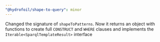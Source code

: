 ```yaml
---
"@hydrofoil/shape-to-query": minor
---
```


Changed the signature of `shapeToPatterns`. Now it returns an object with functions to create full `CONSTRUCT` and `WHERE` clauses
and implements the `Iterable<SparqlTemplateResult>` interface
